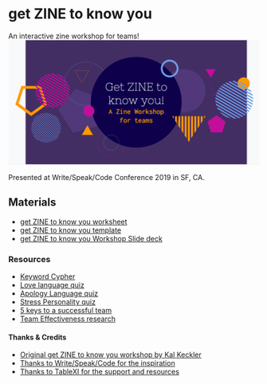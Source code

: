 # get ZINE to know you
An interactive zine workshop for teams!
![get ZINE to know you header](https://github.com/KaraAJC/get-zine-to-know-you/blob/master/getZine-to-know-you-header.png)

Presented at Write/Speak/Code Conference 2019 in SF, CA.

## Materials

- [get ZINE to know you worksheet](#)
- [get ZINE to know you template](#)
- [get ZINE to know you Workshop Slide deck](#)

### Resources

- [Keyword Cypher](https://www.braingle.com/brainteasers/codes/keyword.php#form)
- [Love language quiz](www.mindful-company.com/blogs/notebook/the-5-love-languages-quiz)
- [Apology Language quiz](www.buzzfeed.com/christopherhudspeth/there-are-five-languages-of-apology-find-out-which-one-you)
- [Stress Personality quiz](personalitylingo.com/personality-stress-quiz/)
- [5 keys to a successful team](https://rework.withgoogle.com/blog/five-keys-to-a-successful-google-team/)
- [Team Effectiveness research](https://medium.com/the-mission/the-results-of-googles-team-effectiveness-research-will-make-you-rethink-how-you-build-teams-902aa61b33)

#### Thanks & Credits
- [Original get ZINE to know you workshop by Kal Keckler](https://github.com/kamxhmartin/getzinetoknowyou)
- [Thanks to Write/Speak/Code for the inspiration](https://www.writespeakcode.com/)
- [Thanks to TableXI for the support and resources](https://www.tablexi.com/about)
